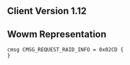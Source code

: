 ## Client Version 1.12

## Wowm Representation
```rust,ignore
cmsg CMSG_REQUEST_RAID_INFO = 0x02CD {
}

```
